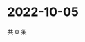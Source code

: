 # 2022-10-05

共 0 条

<!-- BEGIN WEIBO -->
<!-- 最后更新时间 Wed Oct 05 2022 17:21:42 GMT+0800 (China Standard Time) -->

<!-- END WEIBO -->
